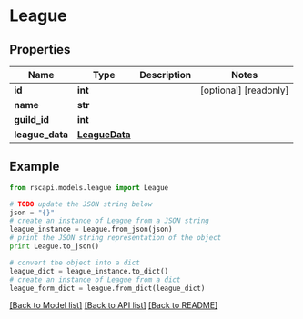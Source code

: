 # League


## Properties
Name | Type | Description | Notes
------------ | ------------- | ------------- | -------------
**id** | **int** |  | [optional] [readonly] 
**name** | **str** |  | 
**guild_id** | **int** |  | 
**league_data** | [**LeagueData**](LeagueData.md) |  | 

## Example

```python
from rscapi.models.league import League

# TODO update the JSON string below
json = "{}"
# create an instance of League from a JSON string
league_instance = League.from_json(json)
# print the JSON string representation of the object
print League.to_json()

# convert the object into a dict
league_dict = league_instance.to_dict()
# create an instance of League from a dict
league_form_dict = league.from_dict(league_dict)
```
[[Back to Model list]](../README.md#documentation-for-models) [[Back to API list]](../README.md#documentation-for-api-endpoints) [[Back to README]](../README.md)


